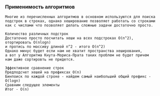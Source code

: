 ### Применимость алгоритмов

    Многие из перечисленных алгоритмов в основном используются для поиска
    подстрок в строках, однако хеширование позволяет работать со строками
    как с числами что позволяет делать сложные задачи достаточно просто.

    Количество различных подстрок
    Достаточно просто посчитать хеши на всех подстроках O(n^2), отортировать O(nlogn)
    и протись по массиву длиной n^2 - итого O(n^2)
    Однако минус будет если нам не хватит пространства хеширования,
    а вот у Алгоритма Кнута-Мориса-Прата таких проблем не будет причем
    нам даже сортировть не придется.

    Эффективное сравнение строк
    Предподсчет хешей на префиксах O(n)
    Бинпоиск по каждой строке - найдем самый наибольший общий префикс - O(logn)
    Сравним следущее элементы 
    Итог - O(n)
    